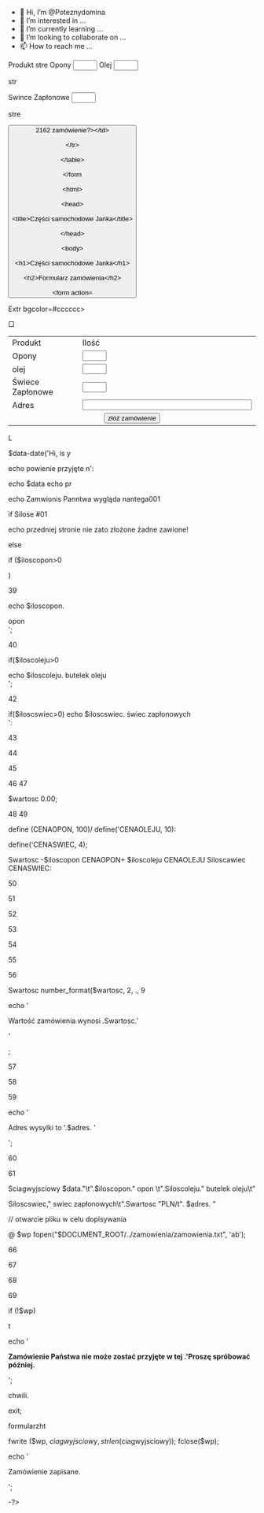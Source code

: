 - 👋 Hi, I’m @Poteznydomina
- 👀 I’m interested in ...
- 🌱 I’m currently learning ...
- 💞️ I’m looking to collaborate on ...
- 📫 How to reach me ...

<!---
Poteznydomina/Poteznydomina is a ✨ special ✨ repository because its `README.md` (this file) appears on your GitHub profile.
You can click the Preview link to take a look at your changes.
--->
<form action-"przetworzzamowien le php" method=post

<table border-0

<tr bacolor #cccccc>

<td width- 150">Produkt</td>

</tr> stre

<td>Opony</td>

<td align="center"><input type="text" name="iloscopon" size="3" maxlength="3"></td>

</tr>

<td>Olej</td> <td align="center"><input type="text" name="iloscoleju" size="3" maxlength="3"></td>

</tr>

str

<td>Swince Zapłonowe</td>

<td align="center"><input type="text" name="iloscswiec" size="3" maxlength="3"></td>

</tr>

stre

<td colspan="2" align="center"><input type="submit" value="2162 zamówienie?></td>

</tr>

</table>

</form









<html>

<head>

<title>Części samochodowe Janka</title>

</head>

<body>

<h1>Części samochodowe Janka</h1>

<h2>Formularz zamówienia</h2>

<form action="przetworzzamowienie.php" method=post>

<table border=0>

Extr bgcolor=#cccccc>

<td width=150>Produkt</td>

<td width=15>Ilość</td>

</tr>

□<tr>

<td>Opony</td>

<td align=left><input type="text" name="iloscopon" size=3 maxlength=3></td>

</tr>

<tr>

<td>olej</td>

<td align=left><input type="text" name="iloscoleju" size=3 maxlength=3></td>

</tr>

<tr>

<td>Świece Zapłonowe</td>

<td align=left><input type="text" name="iloscswiec" size=3 maxlength=3></td>

</tr> <tr>

<td>Adres</td>

<td align=left><input type="text" name="adres" size=40 maxlength=40></td>

</tr>

<tr>

<td colspan=2 align=center><input type=submit value="złóż zamówienie"></td

>

</tr> </table>

L</form>

</body>

</html>












$data-date('Hi, is y

echo powienie przyjęte n':

echo $data echo pr

echo Zamwionis Panntwa wygląda nantega001 </p>

if Silose #01

echo przedniej stronie nie zato złożone żadne zawione! <br />

else


if ($iloscopon>0

)

39

echo $iloscopon.

opon<br />';

40

if($iloscoleju>0

echo $iloscoleju. butelek oleju<br />';

42

if($iloscswiec>0) echo $iloscswiec. świec zapłonowych<br />':

43

44

45

46 47

$wartosc 0.00;

48 49

define (CENAOPON, 100)/ define('CENAOLEJU, 10):

define('CENASWIEC, 4);

Swartosc -$iloscopon CENAOPON+ $iloscoleju CENAOLEJU Siloscawiec CENASWIEC:

50

51

52

53

54

55

56

Swartosc number_format($wartosc, 2, ., 9

echo '<P>Wartość zamówienia wynosi .Swartosc.'</p>'

;

57

58

59

echo '<P>Adres wysylki to '.$adres. '</p>';

60

61

Sciagwyjsciowy $data."\t".$iloscopon." opon \t".Siloscoleju." butelek oleju\t"

Siloscswiec," swiec zapłonowych\t".Swartosc "PLN/t". $adres. "

// otwarcie pliku w celu dopisywania

@ $wp fopen("$DOCUMENT_ROOT/../zamowienia/zamowienia.txt", 'ab');

66

67

68

69

if (!$wp)

t

echo '<p><strong> Zamówienie Państwa nie może zostać przyjęte w tej .'Proszę spróbować później.</strong></p></body></html>';

chwili.

exit;

formularzht

fwrite ($wp, $ciagwyjsciowy, strlen($ciagwyjsciowy)); fclose($wp);

echo '<p>Zamówienie zapisane.</p>';

-?>

</body>

</html>
